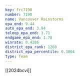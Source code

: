 ```yaml
---
key: frc7190
number: 7190
name: Vancouver Rainstorms
epa_end: 9.44
auto_epa_end: 3.94
teleop_epa_end: 3.71
endgame_epa_end: 1.78
winrate: 0.4286
district_epa_rank: 1260
district_epa_percentile: 0.3004
type: Team
---
```

[[2024bcvi]]
